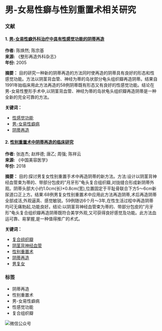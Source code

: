 # 男-女易性癖与性别重置术相关研究

### 文献

#### 1. [男-女易性癖外科治疗中具有性感觉功能的阴蒂再造](details.html?id=L095684924858255363&classesEn=literature&searchValue=关键词%3A阴蒂再造)

**作者:** 陈焕然; 陈宗基  
**来源:** 《整形再造外科杂志》  
**年份:** 2005  

**摘要：** 目的研究一种新的阴蒂再造的方法同时使再造的阴蒂具有良好的形态和性感觉功能。方法以阴茎背血管、神经为蒂的岛状部分龟头组织瓣再造阴蒂。结果自1991年始临床用此方法再造的58例阴蒂既有形态又有良好的性感觉功能。结论在男-女易性整形手术中,以阴茎背血管、神经为蒂的岛状龟头组织瓣再造阴蒂是一种全新的完全可靠的方法。

**关键词：** 
- [性感觉功能](toSearchList.html?classen=-1&searchText=关键词:性感觉功能) 
- [男-女易性癖病](toSearchList.html?classen=-1&searchText=关键词:男-女易性癖病) 
- [阴蒂再造](toSearchList.html?classen=-1&searchText=关键词:阴蒂再造)

#### 2. [性别重置术中阴蒂再造的临床研究](details.html?id=L095684285206284289&classesEn=literature&searchValue=关键词%3A阴蒂再造)

**作者:** 张连杰; 赵烨德; 唐乙; 周强; 陈祥云  
**来源:** 《中国美容医学》  
**年份:** 2018  

**摘要：** 目的:探讨男复女性别重置手术中再造阴蒂的新方法。方法:设计以阴茎背神经血管束为蒂的、带部分包皮的"月牙形"龟头复合组织瓣,对拢缝合形成新阴蒂外观。阴蒂头部大小约1.0cm(长)×0.8cm(宽),位置固定于平耻骨联合下方5～6cm新尿道口正上方。结果:68例男复女性别重置术中应用此方法再造阴蒂,术后再造阴蒂全部成活,外观逼真、感觉敏锐。59例随访6个月～3年,在性生活过程中再造阴蒂均可无痛勃起,功能良好。结论:以阴茎背神经血管束为蒂的、带部分包皮的"月牙形"龟头复合组织瓣再造阴蒂既符合美学外观,又可获得良好感觉及功能。此方法血运可靠、易掌握,是一种值得推广的术式。

**关键词：** 
- [复合组织瓣](toSearchList.html?classen=-1&searchText=关键词:复合组织瓣) 
- [阴茎背神经血管](toSearchList.html?classen=-1&searchText=关键词:阴茎背神经血管) 
- [性别重置术](toSearchList.html?classen=-1&searchText=关键词:性别重置术) 
- [阴蒂再造](toSearchList.html?classen=-1&searchText=关键词:阴蒂再造) 
- [男复女](toSearchList.html?classen=-1&searchText=关键词:男复女) 

### 标签
- 阴蒂再造
- 性别重置术
- 男-女易性癖病
- 性感觉功能
- 复合组织瓣

![微信公众号](mkb/static/img/codewx.jpg)
